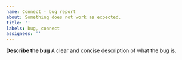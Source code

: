 ```yaml
---
name: Connect - bug report
about: Something does not work as expected.
title: ''
labels: bug, connect
assignees: ''
---
```


**Describe the bug**
A clear and concise description of what the bug is.

